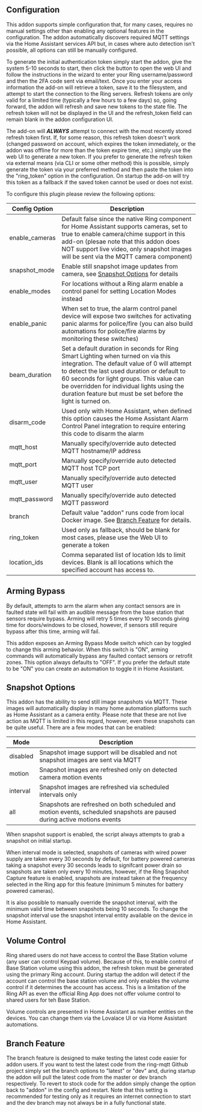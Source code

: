 ## Configuration
This addon supports simple configuration that, for many cases, requires no manual settings other than enabling any optional features in the configuration.  The addon automatically discovers required MQTT settings via the Home Assistant services API but, in cases where auto detection isn't possible, all options can still be manually configured.

To generate the initial authentication token simply start the addon, give the system 5-10 seconds to start, then click the button to open the web UI and follow the instructions in the wizard to enter your Ring username/password and then the 2FA code sent via email/text.  Once you enter your access information the add-on will retrieve a token, save it to the filesystem, and attempt to start the connection to the Ring servers.  Refresh tokens are only valid for a limited time (typically a few hours to a few days) so, going forward, the addon will refresh and save new tokens to the state file.  The refresh token will not be displayed in the UI and the refresh_token field can remain blank in the addon configuration UI.

The add-on will ***ALWAYS*** attempt to connect with the most recently stored refresh token first.  If, for some reason, this refresh token doesn't work (changed password on account, which expires the token immediately, or the addon was offline for more than the token expire time, etc.) simply use the web UI to generate a new token.  If you prefer to generate the refresh token via external means (via CLI or some other method) this is possible, simply generate the token via your preferred method and then paste the token into the "ring_token" option in the configuration.  On startup the add-on will try this token as a fallback if the saved token cannot be used or does not exist.

To configure this plugin please review the following options:

| Config Option | Description |
| --- | --- |
| enable_cameras | Default false since the native Ring component for Home Assistant supports cameras, set to true to enable camera/chime support in this add-on (plesae note that this addon does NOT support live video, only snapshot images will be sent via the MQTT camera component) |
| snapshot_mode | Enable still snapshot image updates from camera, see [Snapshot Options](#snapshot-options) for details | 'disabled' |
| enable_modes | For locations without a Ring alarm enable a control panel for setting Location Modes instead |
| enable_panic | When set to true, the alarm control panel device will expose two switches for activating panic alarms for police/fire (you can also build automations for police/fire alarms by monitoring these switches)  |
| beam_duration | Set a default duration in seconds for Ring Smart Lighting when turned on via this integration.  The default value of 0 will attempt to detect the last used duration or default to 60 seconds for light groups.  This value can be overridden for individual lights using the duration feature but must be set before the light is turned on. | 0 |
| disarm_code | Used only with Home Assistant, when defined this option causes the Home Assistant Alarm Control Panel integration to require entering this code to disarm the alarm | blank |
| mqtt_host | Manually specify/override auto detected MQTT hostname/IP address |
| mqtt_port | Manually specify/override auto detected MQTT host TCP port |
| mqtt_user | Manually specify/override auto detected MQTT user |
| mqtt_password | Manually specify/override auto detected MQTT password |
| branch | Default value "addon" runs code from local Docker image.  See [Branch Feature](#branch-feature) for details. |
| ring_token | Used only as fallback, should be blank for most cases, please use the Web UI to generate a token |
| location_ids | Comma separated list of location Ids to limit devices.  Blank is all locations which the specified account has access to. |

## Arming Bypass
By default, attempts to arm the alarm when any contact sensors are in faulted state will fail with an audible message from the base station that sensors require bypass. Arming will retry 5 times every 10 seconds giving time for doors/windows to be closed, however, if sensors still require bypass after this time, arming will fail.

This addon exposes an Arming Bypass Mode switch which can by toggled to change this arming behavior. When this switch is "ON", arming commands will automatically bypass any faulted contact sensors or retrofit zones. This option always defaults to "OFF".  If you prefer the default state to be "ON" you can create an automation to toggle it in Home Assistant.

## Snapshot Options
This addon has the ability to send still image snapshots via MQTT.  These images will automatically display in many home automation platforms such as Home Assistant as a camera entity.  Please note that these are not live action as MQTT is limited in this regard, however, even these snapshots can be quite useful.  There are a few modes that can be enabled:

| Mode | Description |
| --- | --- |
| disabled | Snapshot image support will be disabled and not snapshot images are sent via MQTT |
| motion | Snapshot images are refreshed only on detected camera motion events |
| interval | Snapshot images are refreshed via scheduled intervals only |
| all | Snapshots are refreshed on both scheduled and motion events, scheduled snapshots are paused during active motions events |

When snapshot support is enabled, the script always attempts to grab a snapshot on initial startup.

When interval mode is selected, snapshots of cameras with wired power supply are taken every 30 seconds by default, for battery powered cameras taking a snapshot every 30 seconds leads to signifcant power drain so snapshots are taken only every 10 minutes, however, if the Ring Snapshot Capture feature is enabled, snapshots are instead taken at the frequency selected in the Ring app for this feature (minimum 5 minutes for battery powered cameras).

It is also possible to manually override the snapshot interval, with the minimum valid time between snapshots being 10 seconds.  To change the snapshot interval use the snapshot interval entity available on the device in Home Assistant.

## Volume Control
Ring shared users do not have access to control the Base Station volume (any user can control Keypad volume).  Because of this, to enable control of Base Station volume using this addon, the refresh token must be generated using the primary Ring account. During startup the addon will detect if the account can control the base station volume and only enables the volume control if it determines the account has access. This is a limitation of the Ring API as even the official Ring App does not offer volume control to shared users for teh Base Station.

Volume controls are presented in Home Assistant as number entities on the devices.  You can change them via the Lovalace UI or via Home Assistant automations.

## Branch Feature
The branch feature is designed to make testing the latest code easier for addon users. If you want to test the latest code from the ring-mqtt Github project simply set the branch options to "latest" or "dev" and, during startup the addon will pull the latest code from the master or dev branch respectively.  To revert to stock code for the addon simply change the option back to "addon" in the config and restart.  Note that this setting is recommended for testing only as it requires an internet connection to start and the dev branch may not always be in a fully functional state.
